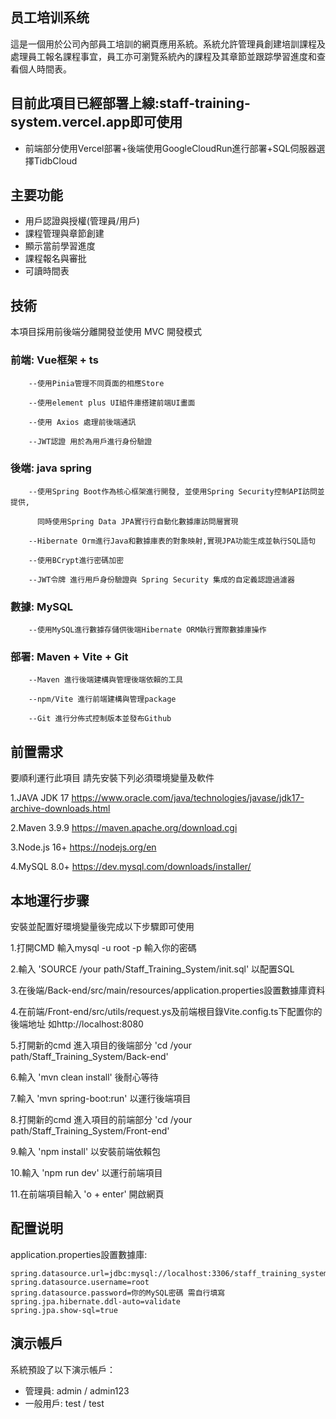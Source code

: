 ## 员工培训系统

這是一個用於公司內部員工培訓的網頁應用系統。系統允許管理員創建培訓課程及處理員工報名課程事宜，員工亦可瀏覽系統內的課程及其章節並跟踪學習進度和查看個人時間表。

## 目前此項目已經部署上線:staff-training-system.vercel.app即可使用
- 前端部分使用Vercel部署+後端使用GoogleCloudRun進行部署+SQL伺服器選擇TidbCloud


## 主要功能

- 用戶認證與授權(管理員/用戶)
- 課程管理與章節創建
- 顯示當前學習進度
- 課程報名與審批
- 可讀時間表

## 技術

本項目採用前後端分離開發並使用 MVC 開發模式

### 前端: Vue框架 + ts

        --使用Pinia管理不同頁面的相應Store

        --使用element plus UI組件庫搭建前端UI畫面

        --使用 Axios 處理前後端通訊

        --JWT認證 用於為用戶進行身份驗證

### 後端: java spring

        --使用Spring Boot作為核心框架進行開發, 並使用Spring Security控制API訪問並提供,

          同時使用Spring Data JPA實行行自動化數據庫訪問層實現

        --Hibernate Orm進行Java和數據庫表的對象映射,實現JPA功能生成並執行SQL語句

        --使用BCrypt進行密碼加密

        --JWT令牌 進行用戶身份驗證與 Spring Security 集成的自定義認證過濾器


### 數據: MySQL

        --使用MySQL進行數據存儲供後端Hibernate ORM執行實際數據庫操作

### 部署: Maven + Vite + Git

        --Maven 進行後端建構與管理後端依賴的工具

        --npm/Vite 進行前端建構與管理package
        
        --Git 進行分佈式控制版本並發布Github


## 前置需求

要順利運行此項目 請先安裝下列必須環境變量及軟件

1.JAVA JDK 17 https://www.oracle.com/java/technologies/javase/jdk17-archive-downloads.html

2.Maven 3.9.9 https://maven.apache.org/download.cgi

3.Node.js 16+ https://nodejs.org/en

4.MySQL 8.0+ https://dev.mysql.com/downloads/installer/


## 本地運行步骤

安裝並配置好環境變量後完成以下步驟即可使用

1.打開CMD 輸入mysql -u root -p 輸入你的密碼

2.輸入 'SOURCE /your path/Staff_Training_System/init.sql' 以配置SQL

3.在後端/Back-end/src/main/resources/application.properties設置數據庫資料

4.在前端/Front-end/src/utils/request.ys及前端根目錄Vite.config.ts下配置你的後端地址 
  如http://localhost:8080

5.打開新的cmd 進入項目的後端部分 'cd /your path/Staff_Training_System/Back-end'

6.輸入 'mvn clean install' 後耐心等待

7.輸入 'mvn spring-boot:run' 以運行後端項目

8.打開新的cmd 進入項目的前端部分 'cd /your path/Staff_Training_System/Front-end'

9.輸入 'npm install' 以安裝前端依賴包

10.輸入 'npm run dev' 以運行前端項目

11.在前端項目輸入 'o + enter' 開啟網頁

## 配置说明

application.properties設置數據庫:

    spring.datasource.url=jdbc:mysql://localhost:3306/staff_training_system_database
    spring.datasource.username=root
    spring.datasource.password=你的MySQL密碼 需自行填寫
    spring.jpa.hibernate.ddl-auto=validate
    spring.jpa.show-sql=true

## 演示帳戶

系統預設了以下演示帳戶：

- 管理員: admin / admin123
- 一般用戶: test / test